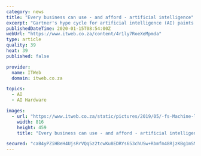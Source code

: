 ```yaml
---
category: news
title: "Every business can use - and afford - artificial intelligence"
excerpt: "Gartner's hype cycle for artificial intelligence (AI) paints an interesting picture. Speech recognition and GPU chips for AI are the only two AI technologies that have moved past the dreaded ..."
publishedDateTime: 2020-01-15T08:54:00Z
webUrl: "https://www.itweb.co.za/content/4r1ly7RoeXeMpmda"
type: article
quality: 39
heat: 39
published: false

provider:
  name: ITWeb
  domain: itweb.co.za

topics:
  - AI
  - AI Hardware

images:
  - url: "https://www.itweb.co.za/static/pictures/2019/05/-fs-Machine-learning-2019.jpg"
    width: 816
    height: 459
    title: "Every business can use - and afford - artificial intelligence"

secured: "caB4yPZiHBeH4UjsRrVQq5z2tcwKu8EDRYs653chUSw+Rbmfm48RjzKBg1mSMbfYYJUgSrwXbheK4udzVyGPUeJdAetDRt/8FMXkW8gHeuruqamwzuOAjukcAintFZNLDxHhXq0lIm8VagIZpHAjsWGoNT8u6mMQf3oUrl199jttfkp18wc6elDH4CEZk/9vwWrHfNP1BNThlEWQNnHfoOCkggw9to8ZN0No9mSDb11Mox7CtTFMvc8BMrVaree0xtEACWjdZ3O+5RzXZCTG5ivNUSUzq7qLMdfYI7Uep+FnRz2j/dwfhm9mADFZI984;xwqO3/N+ihrKmvcL6EV+Ng=="
---
```



